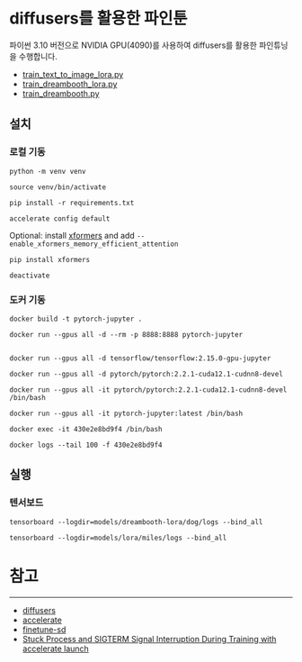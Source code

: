 # diffusers를 활용한 파인툰

파이썬 3.10 버전으로 NVIDIA GPU(4090)를 사용하여 diffusers를 활용한 파인튜닝을 수행합니다.

- [train_text_to_image_lora.py](https://github.com/huggingface/diffusers/blob/main/examples/text_to_image/train_text_to_image_lora.py)
- [train_dreambooth_lora.py](https://github.com/huggingface/diffusers/blob/main/examples/dreambooth/train_dreambooth_lora.py)
- [train_dreambooth.py](https://github.com/huggingface/diffusers/blob/main/examples/dreambooth/train_dreambooth.py)

## 설치

### 로컬 기동

```shell
python -m venv venv

source venv/bin/activate

pip install -r requirements.txt

accelerate config default
```
Optional: install [xformers](https://huggingface.co/docs/diffusers/optimization/xformers) and add `--enable_xformers_memory_efficient_attention`

```shell
pip install xformers
```

```shell
deactivate
```


### 도커 기동

```shell
docker build -t pytorch-jupyter .

docker run --gpus all -d --rm -p 8888:8888 pytorch-jupyter


docker run --gpus all -d tensorflow/tensorflow:2.15.0-gpu-jupyter

docker run --gpus all -d pytorch/pytorch:2.2.1-cuda12.1-cudnn8-devel

docker run --gpus all -it pytorch/pytorch:2.2.1-cuda12.1-cudnn8-devel /bin/bash

docker run --gpus all -it pytorch-jupyter:latest /bin/bash

docker exec -it 430e2e8bd9f4 /bin/bash

docker logs --tail 100 -f 430e2e8bd9f4
```

## 실행

### 텐서보드

```shell
tensorboard --logdir=models/dreambooth-lora/dog/logs --bind_all

tensorboard --logdir=models/lora/miles/logs --bind_all

```


# 참고

-----

* [diffusers](https://github.com/huggingface/diffusers)
* [accelerate](https://github.com/huggingface/accelerate)
* [finetune-sd](https://github.com/harrywang/finetune-sd)
* [Stuck Process and SIGTERM Signal Interruption During Training with accelerate launch](https://github.com/hiyouga/LLaMA-Factory/issues/2359)
